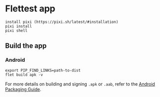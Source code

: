 # Flettest app

```
install pixi (https://pixi.sh/latest/#installation)
pixi install
pixi shell
```

## Build the app

### Android

```
export PIP_FIND_LINKS=path-to-dist
flet build apk -v
```

For more details on building and signing `.apk` or `.aab`, refer to the [Android Packaging Guide](https://flet.dev/docs/publish/android/).
